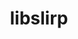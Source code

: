 ---
title: "libslirp"
layout: cache
categories: [package, develop]
meta: {"compilers": ["apple-clang@16.0.0", "apple-clang@17.0.0"], "num_specs": 44, "num_specs_by_stack": {"developer-tools-darwin": 44, "root": 44}, "oss": ["sequoia"], "platforms": ["darwin"], "stacks": ["developer-tools-darwin", "root"], "targets": ["aarch64"], "versions": ["4.8.0"]}
spec_details: [{"compiler": "apple-clang@17.0.0", "hash": "3sr66aptbtl7xz4piwokezvcydm36nlr", "os": "sequoia", "platform": "darwin", "size": "-", "stacks": ["developer-tools-darwin", "root"], "target": "aarch64", "variants": ["build_system=meson", "buildtype=release", "default_library:=shared", "~strip"], "versions": ["4.8.0"]}, {"compiler": "apple-clang@17.0.0", "hash": "5qhptoqmavwkmxxwhgei4c6qunwklly2", "os": "sequoia", "platform": "darwin", "size": "-", "stacks": ["developer-tools-darwin", "root"], "target": "aarch64", "variants": ["build_system=meson", "buildtype=release", "default_library:=shared", "~strip"], "versions": ["4.8.0"]}, {"compiler": "apple-clang@17.0.0", "hash": "6xz33xxawk6csdaebxdq4tm4roc6rqwq", "os": "sequoia", "platform": "darwin", "size": "-", "stacks": ["developer-tools-darwin", "root"], "target": "aarch64", "variants": ["build_system=meson", "buildtype=release", "default_library:=shared", "~strip"], "versions": ["4.8.0"]}, {"compiler": "apple-clang@16.0.0", "hash": "74afso5paiyem2zzmvdk6vrwwzwp2rsd", "os": "sequoia", "platform": "darwin", "size": "-", "stacks": ["developer-tools-darwin", "root"], "target": "aarch64", "variants": ["build_system=meson", "buildtype=release", "default_library:=shared", "~strip"], "versions": ["4.8.0"]}, {"compiler": "apple-clang@17.0.0", "hash": "aipppmblru6hh33ozyqetespnpxw5fz4", "os": "sequoia", "platform": "darwin", "size": "-", "stacks": ["developer-tools-darwin", "root"], "target": "aarch64", "variants": ["build_system=meson", "buildtype=release", "default_library:=shared", "~strip"], "versions": ["4.8.0"]}, {"compiler": "apple-clang@17.0.0", "hash": "atj5k4oz66jwqirbeqi3yf64ntvvqqha", "os": "sequoia", "platform": "darwin", "size": "-", "stacks": ["developer-tools-darwin", "root"], "target": "aarch64", "variants": ["build_system=meson", "buildtype=release", "default_library:=shared", "~strip"], "versions": ["4.8.0"]}, {"compiler": "apple-clang@16.0.0", "hash": "bhxd6ubpw63thfalgoa7atzczarxccky", "os": "sequoia", "platform": "darwin", "size": "-", "stacks": ["developer-tools-darwin", "root"], "target": "aarch64", "variants": ["build_system=meson", "buildtype=release", "default_library:=shared", "~strip"], "versions": ["4.8.0"]}, {"compiler": "apple-clang@17.0.0", "hash": "brxmgdec5s76vwk2k2nrlku6t33eeowr", "os": "sequoia", "platform": "darwin", "size": "-", "stacks": ["developer-tools-darwin", "root"], "target": "aarch64", "variants": ["build_system=meson", "buildtype=release", "default_library:=shared", "~strip"], "versions": ["4.8.0"]}, {"compiler": "apple-clang@16.0.0", "hash": "cj5dthszce3a4fgmlp5maisurr6isfn5", "os": "sequoia", "platform": "darwin", "size": "-", "stacks": ["developer-tools-darwin", "root"], "target": "aarch64", "variants": ["build_system=meson", "buildtype=release", "default_library:=shared", "~strip"], "versions": ["4.8.0"]}, {"compiler": "apple-clang@16.0.0", "hash": "eugwg7zg2p2qjhuqtdeeoxckwjcsvxsh", "os": "sequoia", "platform": "darwin", "size": "-", "stacks": ["developer-tools-darwin", "root"], "target": "aarch64", "variants": ["build_system=meson", "buildtype=release", "default_library:=shared", "~strip"], "versions": ["4.8.0"]}, {"compiler": "apple-clang@16.0.0", "hash": "fugl6zmysknvpe2axycjtxptuolgb3y2", "os": "sequoia", "platform": "darwin", "size": "-", "stacks": ["developer-tools-darwin", "root"], "target": "aarch64", "variants": ["build_system=meson", "buildtype=release", "default_library:=shared", "~strip"], "versions": ["4.8.0"]}, {"compiler": "apple-clang@16.0.0", "hash": "gt2qsqopq4anrcqlfzuyiaf2s4j7hpu3", "os": "sequoia", "platform": "darwin", "size": "-", "stacks": ["developer-tools-darwin", "root"], "target": "aarch64", "variants": ["build_system=meson", "buildtype=release", "default_library:=shared", "~strip"], "versions": ["4.8.0"]}, {"compiler": "apple-clang@16.0.0", "hash": "hkynpnxpiu7vrzjqb2eujmttj4fya5p4", "os": "sequoia", "platform": "darwin", "size": "-", "stacks": ["developer-tools-darwin", "root"], "target": "aarch64", "variants": ["build_system=meson", "buildtype=release", "default_library:=shared", "~strip"], "versions": ["4.8.0"]}, {"compiler": "apple-clang@16.0.0", "hash": "jmj43vsrhu3ddlu76arw5eojgl7bg3m6", "os": "sequoia", "platform": "darwin", "size": "-", "stacks": ["developer-tools-darwin", "root"], "target": "aarch64", "variants": ["build_system=meson", "buildtype=release", "default_library:=shared", "~strip"], "versions": ["4.8.0"]}, {"compiler": "apple-clang@17.0.0", "hash": "jumehm57vmncaupu6yeyw2z4nbjvgvsc", "os": "sequoia", "platform": "darwin", "size": "-", "stacks": ["developer-tools-darwin", "root"], "target": "aarch64", "variants": ["build_system=meson", "buildtype=release", "default_library:=shared", "~strip"], "versions": ["4.8.0"]}, {"compiler": "apple-clang@16.0.0", "hash": "k5ziq3fiu7svgdwjrw3okpbevjkrfuti", "os": "sequoia", "platform": "darwin", "size": "-", "stacks": ["developer-tools-darwin", "root"], "target": "aarch64", "variants": ["build_system=meson", "buildtype=release", "default_library:=shared", "~strip"], "versions": ["4.8.0"]}, {"compiler": "apple-clang@16.0.0", "hash": "kijm6wg3y6pptg2iwr5aaz6xonwirumq", "os": "sequoia", "platform": "darwin", "size": "-", "stacks": ["developer-tools-darwin", "root"], "target": "aarch64", "variants": ["build_system=meson", "buildtype=release", "default_library:=shared", "~strip"], "versions": ["4.8.0"]}, {"compiler": "apple-clang@17.0.0", "hash": "kn5sysk4wdxpevfctq4zhs5gtk6bcqk3", "os": "sequoia", "platform": "darwin", "size": "-", "stacks": ["developer-tools-darwin", "root"], "target": "aarch64", "variants": ["build_system=meson", "buildtype=release", "default_library:=shared", "~strip"], "versions": ["4.8.0"]}, {"compiler": "apple-clang@16.0.0", "hash": "li5jk3y7zn3tknwmfy4orbwmf4qgmr3b", "os": "sequoia", "platform": "darwin", "size": "-", "stacks": ["developer-tools-darwin", "root"], "target": "aarch64", "variants": ["build_system=meson", "buildtype=release", "default_library:=shared", "~strip"], "versions": ["4.8.0"]}, {"compiler": "apple-clang@17.0.0", "hash": "mgfsjealipzgmjke3seowmalsf4e3rvi", "os": "sequoia", "platform": "darwin", "size": "-", "stacks": ["developer-tools-darwin", "root"], "target": "aarch64", "variants": ["build_system=meson", "buildtype=release", "default_library:=shared", "~strip"], "versions": ["4.8.0"]}, {"compiler": "apple-clang@17.0.0", "hash": "otv7q2bxwgfdd2hknmvdxps56jiykcd3", "os": "sequoia", "platform": "darwin", "size": "-", "stacks": ["developer-tools-darwin", "root"], "target": "aarch64", "variants": ["build_system=meson", "buildtype=release", "default_library:=shared", "~strip"], "versions": ["4.8.0"]}, {"compiler": "apple-clang@16.0.0", "hash": "ptplehwhan62ejbskpe4mbv75lgepq2v", "os": "sequoia", "platform": "darwin", "size": "-", "stacks": ["developer-tools-darwin", "root"], "target": "aarch64", "variants": ["build_system=meson", "buildtype=release", "default_library:=shared", "~strip"], "versions": ["4.8.0"]}, {"compiler": "apple-clang@17.0.0", "hash": "pu7q7v7es5pikiggdo27xtnhxs46i4uy", "os": "sequoia", "platform": "darwin", "size": "-", "stacks": ["developer-tools-darwin", "root"], "target": "aarch64", "variants": ["build_system=meson", "buildtype=release", "default_library:=shared", "~strip"], "versions": ["4.8.0"]}, {"compiler": "apple-clang@17.0.0", "hash": "q54e4jcynjqzl3wugj7eg52s3fxvmfnb", "os": "sequoia", "platform": "darwin", "size": "-", "stacks": ["developer-tools-darwin", "root"], "target": "aarch64", "variants": ["build_system=meson", "buildtype=release", "default_library:=shared", "~strip"], "versions": ["4.8.0"]}, {"compiler": "apple-clang@16.0.0", "hash": "qabwqcbayti6a2hf7tcf4uqhmepvnx4o", "os": "sequoia", "platform": "darwin", "size": "-", "stacks": ["developer-tools-darwin", "root"], "target": "aarch64", "variants": ["build_system=meson", "buildtype=release", "default_library:=shared", "~strip"], "versions": ["4.8.0"]}, {"compiler": "apple-clang@17.0.0", "hash": "qoyjvken753do6zcoaupyzrmpk3fccv5", "os": "sequoia", "platform": "darwin", "size": "-", "stacks": ["developer-tools-darwin", "root"], "target": "aarch64", "variants": ["build_system=meson", "buildtype=release", "default_library:=shared", "~strip"], "versions": ["4.8.0"]}, {"compiler": "apple-clang@17.0.0", "hash": "rwhgingwmfsqwcha3mbyaiw42f4x3tdp", "os": "sequoia", "platform": "darwin", "size": "-", "stacks": ["developer-tools-darwin", "root"], "target": "aarch64", "variants": ["build_system=meson", "buildtype=release", "default_library:=shared", "~strip"], "versions": ["4.8.0"]}, {"compiler": "apple-clang@16.0.0", "hash": "sjgzwo5tqncbhpk7dk5oufchaxoae4zh", "os": "sequoia", "platform": "darwin", "size": "-", "stacks": ["developer-tools-darwin", "root"], "target": "aarch64", "variants": ["build_system=meson", "buildtype=release", "default_library:=shared", "~strip"], "versions": ["4.8.0"]}, {"compiler": "apple-clang@17.0.0", "hash": "tgabfv5hvvpng3chrooehnyqgvmmj24w", "os": "sequoia", "platform": "darwin", "size": "-", "stacks": ["developer-tools-darwin", "root"], "target": "aarch64", "variants": ["build_system=meson", "buildtype=release", "default_library:=shared", "~strip"], "versions": ["4.8.0"]}, {"compiler": "apple-clang@16.0.0", "hash": "tlhdvxhkw4v5phuu3dlomxfppgqami24", "os": "sequoia", "platform": "darwin", "size": "-", "stacks": ["developer-tools-darwin", "root"], "target": "aarch64", "variants": ["build_system=meson", "buildtype=release", "default_library:=shared", "~strip"], "versions": ["4.8.0"]}, {"compiler": "apple-clang@17.0.0", "hash": "tux2mkrrlhwpyhublvwwrt7tanh5ofry", "os": "sequoia", "platform": "darwin", "size": "-", "stacks": ["developer-tools-darwin", "root"], "target": "aarch64", "variants": ["build_system=meson", "buildtype=release", "default_library:=shared", "~strip"], "versions": ["4.8.0"]}, {"compiler": "apple-clang@17.0.0", "hash": "twjprnahs4lhhe4mwlw2im4fbbywwzlt", "os": "sequoia", "platform": "darwin", "size": "-", "stacks": ["developer-tools-darwin", "root"], "target": "aarch64", "variants": ["build_system=meson", "buildtype=release", "default_library:=shared", "~strip"], "versions": ["4.8.0"]}, {"compiler": "apple-clang@17.0.0", "hash": "tyll2txmpkkczccsju5ignvctdai327f", "os": "sequoia", "platform": "darwin", "size": "-", "stacks": ["developer-tools-darwin", "root"], "target": "aarch64", "variants": ["build_system=meson", "buildtype=release", "default_library:=shared", "~strip"], "versions": ["4.8.0"]}, {"compiler": "apple-clang@16.0.0", "hash": "tzsql2uvqvi76n7kfkuumtevgzr56erk", "os": "sequoia", "platform": "darwin", "size": "-", "stacks": ["developer-tools-darwin", "root"], "target": "aarch64", "variants": ["build_system=meson", "buildtype=release", "default_library:=shared", "~strip"], "versions": ["4.8.0"]}, {"compiler": "apple-clang@16.0.0", "hash": "u7aobsgljavzad2rgse4ddtt2niwow4l", "os": "sequoia", "platform": "darwin", "size": "-", "stacks": ["developer-tools-darwin", "root"], "target": "aarch64", "variants": ["build_system=meson", "buildtype=release", "default_library:=shared", "~strip"], "versions": ["4.8.0"]}, {"compiler": "apple-clang@17.0.0", "hash": "u7ian4pqfsf4dfmfhhqd4hixvc3qyxmr", "os": "sequoia", "platform": "darwin", "size": "-", "stacks": ["developer-tools-darwin", "root"], "target": "aarch64", "variants": ["build_system=meson", "buildtype=release", "default_library:=shared", "~strip"], "versions": ["4.8.0"]}, {"compiler": "apple-clang@16.0.0", "hash": "ue32cjrmyiw3o2j4q7mfojrup5ma6zxu", "os": "sequoia", "platform": "darwin", "size": "-", "stacks": ["developer-tools-darwin", "root"], "target": "aarch64", "variants": ["build_system=meson", "buildtype=release", "default_library:=shared", "~strip"], "versions": ["4.8.0"]}, {"compiler": "apple-clang@17.0.0", "hash": "v3j4ittz2327klfz7gqyiiagd5n33agy", "os": "sequoia", "platform": "darwin", "size": "-", "stacks": ["developer-tools-darwin", "root"], "target": "aarch64", "variants": ["build_system=meson", "buildtype=release", "default_library:=shared", "~strip"], "versions": ["4.8.0"]}, {"compiler": "apple-clang@17.0.0", "hash": "wh2ho3cubvzgrdzoprb4tvryiscpss55", "os": "sequoia", "platform": "darwin", "size": "-", "stacks": ["developer-tools-darwin", "root"], "target": "aarch64", "variants": ["build_system=meson", "buildtype=release", "default_library:=shared", "~strip"], "versions": ["4.8.0"]}, {"compiler": "apple-clang@17.0.0", "hash": "ykerdqrcvs7wdeg4dxlosqkfe4dpwm7h", "os": "sequoia", "platform": "darwin", "size": "-", "stacks": ["developer-tools-darwin", "root"], "target": "aarch64", "variants": ["build_system=meson", "buildtype=release", "default_library:=shared", "~strip"], "versions": ["4.8.0"]}, {"compiler": "apple-clang@17.0.0", "hash": "yuz3simbj4hlbcoidxd5qo32my2oodix", "os": "sequoia", "platform": "darwin", "size": "-", "stacks": ["developer-tools-darwin", "root"], "target": "aarch64", "variants": ["build_system=meson", "buildtype=release", "default_library:=shared", "~strip"], "versions": ["4.8.0"]}, {"compiler": "apple-clang@16.0.0", "hash": "ziqzp5mc5myyedq2pzrfecshtv7b3hap", "os": "sequoia", "platform": "darwin", "size": "-", "stacks": ["developer-tools-darwin", "root"], "target": "aarch64", "variants": ["build_system=meson", "buildtype=release", "default_library:=shared", "~strip"], "versions": ["4.8.0"]}, {"compiler": "apple-clang@17.0.0", "hash": "zqln5vqbshxojumxkcr7jwnq455u7i22", "os": "sequoia", "platform": "darwin", "size": "-", "stacks": ["developer-tools-darwin", "root"], "target": "aarch64", "variants": ["build_system=meson", "buildtype=release", "default_library:=shared", "~strip"], "versions": ["4.8.0"]}, {"compiler": "apple-clang@17.0.0", "hash": "zxn6nasnsrxwk2hahhsdorzl6gmqzxjz", "os": "sequoia", "platform": "darwin", "size": "-", "stacks": ["developer-tools-darwin", "root"], "target": "aarch64", "variants": ["build_system=meson", "buildtype=release", "default_library:=shared", "~strip"], "versions": ["4.8.0"]}]
---